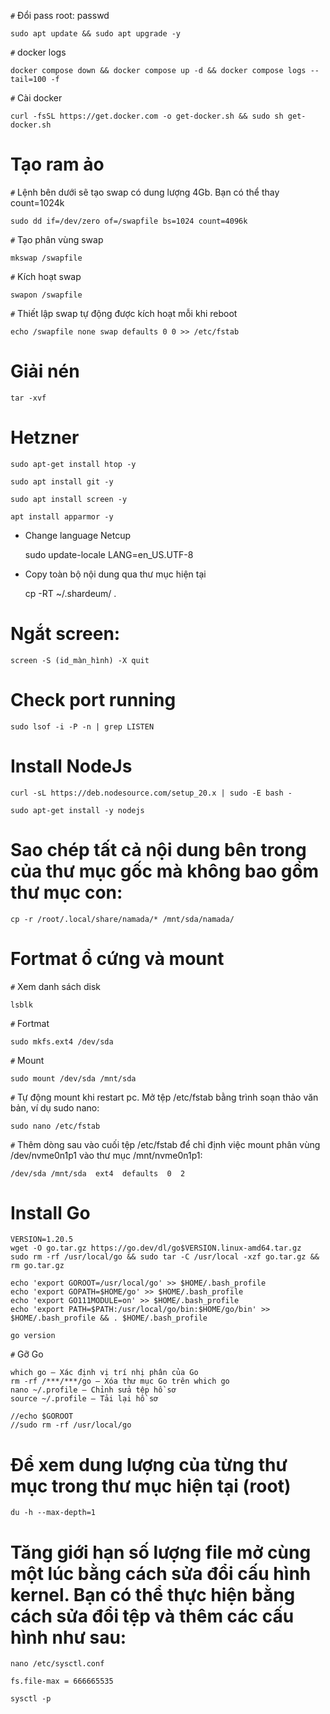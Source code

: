 `#` Đổi pass root: passwd

	sudo apt update && sudo apt upgrade -y

`#` docker logs

	docker compose down && docker compose up -d && docker compose logs --tail=100 -f

`#` Cài docker
 	
  	curl -fsSL https://get.docker.com -o get-docker.sh && sudo sh get-docker.sh
 
# Tạo ram ảo
`#` Lệnh bên dưới sẽ tạo swap có dung lượng 4Gb. Bạn có thể thay count=1024k

	sudo dd if=/dev/zero of=/swapfile bs=1024 count=4096k

`#` Tạo phân vùng swap

	mkswap /swapfile

`#` Kích hoạt swap

	swapon /swapfile

`#` Thiết lập swap tự động được kích hoạt mỗi khi reboot
	
	echo /swapfile none swap defaults 0 0 >> /etc/fstab
 
# Giải nén

	tar -xvf
 
# Hetzner

	sudo apt-get install htop -y
	
	sudo apt install git -y
	
	sudo apt install screen -y
	
	apt install apparmor -y
	
- Change language Netcup

	sudo update-locale LANG=en_US.UTF-8
	
- Copy toàn bộ nội dung qua thư mục hiện tại

	cp -RT ~/.shardeum/ .
	
# Ngắt screen: 

	screen -S (id_màn_hình) -X quit
	
# Check port running

	sudo lsof -i -P -n | grep LISTEN

# Install NodeJs
    
    curl -sL https://deb.nodesource.com/setup_20.x | sudo -E bash -

    sudo apt-get install -y nodejs
# Sao chép tất cả nội dung bên trong của thư mục gốc mà không bao gồm thư mục con:

	cp -r /root/.local/share/namada/* /mnt/sda/namada/

# Fortmat ổ cứng và mount
`#` Xem danh sách disk

	lsblk
`#` Fortmat 

	sudo mkfs.ext4 /dev/sda

`#` Mount

  	sudo mount /dev/sda /mnt/sda

`#` Tự động mount khi restart pc. Mở tệp /etc/fstab bằng trình soạn thảo văn bản, ví dụ sudo nano:

	sudo nano /etc/fstab

`#` Thêm dòng sau vào cuối tệp /etc/fstab để chỉ định việc mount phân vùng /dev/nvme0n1p1 vào thư mục /mnt/nvme0n1p1:

	/dev/sda /mnt/sda  ext4  defaults  0  2
# Install Go

	VERSION=1.20.5
	wget -O go.tar.gz https://go.dev/dl/go$VERSION.linux-amd64.tar.gz
	sudo rm -rf /usr/local/go && sudo tar -C /usr/local -xzf go.tar.gz && rm go.tar.gz
 
	echo 'export GOROOT=/usr/local/go' >> $HOME/.bash_profile
	echo 'export GOPATH=$HOME/go' >> $HOME/.bash_profile
	echo 'export GO111MODULE=on' >> $HOME/.bash_profile
	echo 'export PATH=$PATH:/usr/local/go/bin:$HOME/go/bin' >> $HOME/.bash_profile && . $HOME/.bash_profile
 
	go version

`#` Gỡ Go
	
	which go – Xác định vị trí nhị phân của Go
	rm -rf /***/***/go – Xóa thư mục Go trên which go
	nano ~/.profile – Chỉnh sửa tệp hồ sơ
	source ~/.profile – Tải lại hồ sơ
 
 	//echo $GOROOT
	//sudo rm -rf /usr/local/go

 
# Để xem dung lượng của từng thư mục trong thư mục hiện tại (root)

	du -h --max-depth=1

# Tăng giới hạn số lượng file mở cùng một lúc bằng cách sửa đổi cấu hình kernel. Bạn có thể thực hiện bằng cách sửa đổi tệp và thêm các cấu hình như sau:

	nano /etc/sysctl.conf
 
	fs.file-max = 666665535

	sysctl -p
